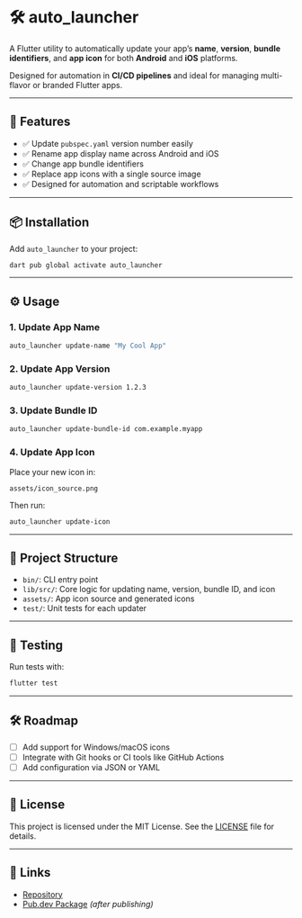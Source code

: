 # 🛠️ auto_launcher

A Flutter utility to automatically update your app’s **name**, **version**, **bundle identifiers**, and **app icon** for both **Android** and **iOS** platforms.

Designed for automation in **CI/CD pipelines** and ideal for managing multi-flavor or branded Flutter apps.

---

## 🚀 Features

- ✅ Update `pubspec.yaml` version number easily
- ✅ Rename app display name across Android and iOS
- ✅ Change app bundle identifiers
- ✅ Replace app icons with a single source image
- ✅ Designed for automation and scriptable workflows

---

## 📦 Installation

Add `auto_launcher` to your project:

```bash
dart pub global activate auto_launcher
```

---

## ⚙️ Usage

### 1. Update App Name

```bash
auto_launcher update-name "My Cool App"
```

### 2. Update App Version

```bash
auto_launcher update-version 1.2.3
```

### 3. Update Bundle ID

```bash
auto_launcher update-bundle-id com.example.myapp
```

### 4. Update App Icon

Place your new icon in:

```
assets/icon_source.png
```

Then run:

```bash
auto_launcher update-icon
```

---

## 📁 Project Structure

- `bin/`: CLI entry point
- `lib/src/`: Core logic for updating name, version, bundle ID, and icon
- `assets/`: App icon source and generated icons
- `test/`: Unit tests for each updater

---

## 🧪 Testing

Run tests with:

```bash
flutter test
```

---

## 🛠️ Roadmap

- [ ] Add support for Windows/macOS icons
- [ ] Integrate with Git hooks or CI tools like GitHub Actions
- [ ] Add configuration via JSON or YAML

---

## 📄 License

This project is licensed under the MIT License. See the [LICENSE](LICENSE) file for details.

---

## 🔗 Links

- [Repository](https://github.com/StartPackage/auto_launcher)
- [Pub.dev Package](https://pub.dev/packages/auto_launcher) *(after publishing)*
